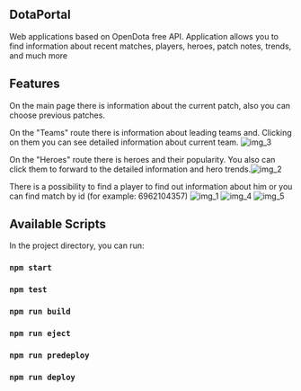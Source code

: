 ## DotaPortal
Web applications based on OpenDota free API. Application allows you to find information about recent matches, players, heroes, patch notes, trends, and much more

## Features
On the main page there is information about the current patch, also you can choose previous patches.

On the "Teams" route there is information about leading teams and. Clicking on them you can see detailed information about current team.
![img_3](https://user-images.githubusercontent.com/83128004/212615138-0b44ba6d-b78e-4009-a7c1-3f3496d371ae.png)

On the "Heroes" route there is heroes and their popularity. You also can  click them to forward to the detailed information and hero trends.![img_2](https://user-images.githubusercontent.com/83128004/212615236-2ec81a1a-66c4-4bbd-ac4b-b829cef84491.png)

There is a possibility to find a player to find out information about him or you can find match by id (for example: 6962104357)
![img_1](https://user-images.githubusercontent.com/83128004/212615283-632fc7d8-9b60-4b1c-b800-445a8076ecf1.png)
![img_4](https://user-images.githubusercontent.com/83128004/212615294-e050660f-bc35-4dd2-bba8-3b9c2961cf3e.png)
![img_5](https://user-images.githubusercontent.com/83128004/212615301-c5fe7b08-9d47-4ba9-8948-1a89bcb1adb5.png)

## Available Scripts
In the project directory, you can run:
### `npm start`
### `npm test`
### `npm run build`
### `npm run eject`
### `npm run predeploy`
### `npm run deploy`
